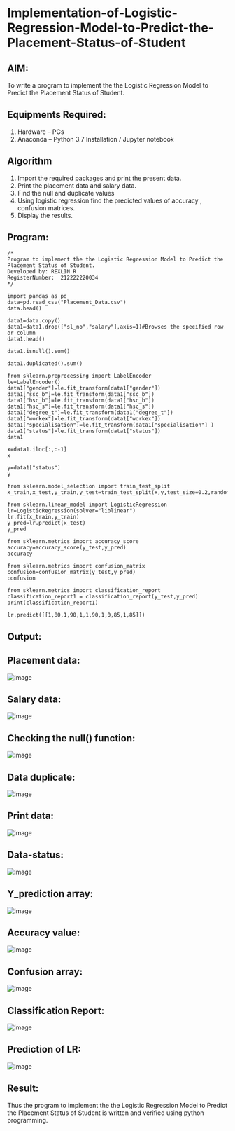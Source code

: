 # Implementation-of-Logistic-Regression-Model-to-Predict-the-Placement-Status-of-Student

## AIM:
To write a program to implement the the Logistic Regression Model to Predict the Placement Status of Student.

## Equipments Required:
1. Hardware – PCs
2. Anaconda – Python 3.7 Installation / Jupyter notebook

## Algorithm
1. Import the required packages and print the present data.
2. Print the placement data and salary data.
3. Find the null and duplicate values
4. Using logistic regression find the predicted values of accuracy , confusion matrices.
5. Display the results.

## Program:
```
/*
Program to implement the the Logistic Regression Model to Predict the Placement Status of Student.
Developed by: REXLIN R
RegisterNumber:  212222220034
*/
```
```
import pandas as pd
data=pd.read_csv("Placement_Data.csv")
data.head()

data1=data.copy()
data1=data1.drop(["sl_no","salary"],axis=1)#Browses the specified row or column
data1.head()

data1.isnull().sum()

data1.duplicated().sum()

from sklearn.preprocessing import LabelEncoder
le=LabelEncoder()
data1["gender"]=le.fit_transform(data1["gender"])
data1["ssc_b"]=le.fit_transform(data1["ssc_b"])
data1["hsc_b"]=le.fit_transform(data1["hsc_b"])
data1["hsc_s"]=le.fit_transform(data1["hsc_s"])
data1["degree_t"]=le.fit_transform(data1["degree_t"])
data1["workex"]=le.fit_transform(data1["workex"])
data1["specialisation"]=le.fit_transform(data1["specialisation"] )     
data1["status"]=le.fit_transform(data1["status"])       
data1 

x=data1.iloc[:,:-1]
x

y=data1["status"]
y

from sklearn.model_selection import train_test_split
x_train,x_test,y_train,y_test=train_test_split(x,y,test_size=0.2,random_state=0)

from sklearn.linear_model import LogisticRegression
lr=LogisticRegression(solver="liblinear")
lr.fit(x_train,y_train)
y_pred=lr.predict(x_test)
y_pred

from sklearn.metrics import accuracy_score
accuracy=accuracy_score(y_test,y_pred)
accuracy

from sklearn.metrics import confusion_matrix
confusion=confusion_matrix(y_test,y_pred)
confusion

from sklearn.metrics import classification_report
classification_report1 = classification_report(y_test,y_pred)
print(classification_report1)

lr.predict([[1,80,1,90,1,1,90,1,0,85,1,85]])
```
## Output:
## Placement data:
![image](https://github.com/rexlinrajan2004/Implementation-of-Logistic-Regression-Model-to-Predict-the-Placement-Status-of-Student/assets/119406566/0d65163e-89bd-4559-a827-b6c984a8b69c)
## Salary data:
![image](https://github.com/rexlinrajan2004/Implementation-of-Logistic-Regression-Model-to-Predict-the-Placement-Status-of-Student/assets/119406566/b50c9d81-07bf-4ea2-bd55-314ae5d7f113)
## Checking the null() function:
![image](https://github.com/rexlinrajan2004/Implementation-of-Logistic-Regression-Model-to-Predict-the-Placement-Status-of-Student/assets/119406566/27949900-92a0-468a-bb12-8dcb01a83ec0)
## Data duplicate:
![image](https://github.com/rexlinrajan2004/Implementation-of-Logistic-Regression-Model-to-Predict-the-Placement-Status-of-Student/assets/119406566/9eef8da7-cdf1-4ce6-86f0-9b6c587c6146)
## Print data:
![image](https://github.com/rexlinrajan2004/Implementation-of-Logistic-Regression-Model-to-Predict-the-Placement-Status-of-Student/assets/119406566/6ae4dffb-18b2-4b82-95dc-6c7f83b8c23d)
## Data-status:
![image](https://github.com/rexlinrajan2004/Implementation-of-Logistic-Regression-Model-to-Predict-the-Placement-Status-of-Student/assets/119406566/1810a3d9-e2d4-4dc5-8c46-0215a94b6f8d)
## Y_prediction array:
![image](https://github.com/rexlinrajan2004/Implementation-of-Logistic-Regression-Model-to-Predict-the-Placement-Status-of-Student/assets/119406566/91beecf1-7253-42fb-a1af-22205d0c25a5)
## Accuracy value:
![image](https://github.com/rexlinrajan2004/Implementation-of-Logistic-Regression-Model-to-Predict-the-Placement-Status-of-Student/assets/119406566/86e41762-900b-463d-814c-90a1d0e84355)
## Confusion array:
![image](https://github.com/rexlinrajan2004/Implementation-of-Logistic-Regression-Model-to-Predict-the-Placement-Status-of-Student/assets/119406566/5ec7c8f5-829c-4042-a9e1-a1c9b0595adb)
## Classification Report:
![image](https://github.com/rexlinrajan2004/Implementation-of-Logistic-Regression-Model-to-Predict-the-Placement-Status-of-Student/assets/119406566/2125bc90-ce93-4f7b-93b7-c6bf6786f51b)
## Prediction of LR:
![image](https://github.com/rexlinrajan2004/Implementation-of-Logistic-Regression-Model-to-Predict-the-Placement-Status-of-Student/assets/119406566/024f856e-41c9-44aa-874b-c778bf7f1c28)

## Result:
Thus the program to implement the the Logistic Regression Model to Predict the Placement Status of Student is written and verified using python programming.
